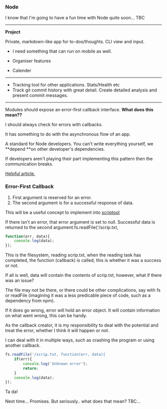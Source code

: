 ### Node

I know that I'm going to have a fun time with Node quite soon... TBC

---

**Project**

Private, markdown-like app for to-dos/thoughts. CLI view and input.

* I need something that can run on mobile as well. 
* Organiser features

* Calender

---

* Tracking tool for other applications. Stats/Health etc
* Track git commit history with great detail. Create detailed analysis and present commit messages.

---

Modules should expose an error-first callback interface. **What does this mean??**

I should always check for errors with callbacks.

It has something to do with the asynchronous flow of an app.

A standard for Node developers. You can't write everything yourself, we **depend **on other developer's dependencies.

If developers aren't playing their part implementing this pattern then the communication breaks.

[Helpful article.](http://fredkschott.com/post/2014/03/understanding-error-first-callbacks-in-node-js/)

### Error-First Callback

1. First argument is reserved for an error.
2. The second argument is for a successful response of data.

This will be a useful concept to implement into [scriptool](/toolbox/javascript/node/project-1-~-scriptool.md)

If there isn't an error, that error argument is set to null. Successful data is returned to the second argument.fs.readFile\('/scrip.txt,

```javascript
function(err, data){
    console.log(data);
});
```

This is the filesystem, reading scrip.txt, when the reading task has completed, the function \(callback\) is called, this is whether it was a success or not.

If all is well, data will contain the contents of scrip.txt, however, what if there was an issue?

The file may not be there, or there could be other complications, say with fs or readFile \(imagining it was a less predicable piece of code, such as a dependency from npm\).

If it does go wrong, error will hold an error object. It will contain information on what went wrong, this can be handy.

As the callback creator, it is my responsibility to deal with the potential and treat the error, whether I think it will happen or not.

I can deal with it in multiple ways, such as crashing the program or using another callback.

```javascript
fs.readFile('/scrip.txt, function(err, data){
    if(err){
        console.log('Unknown error');
        return;
    }
    console.log(data);
});
```

Ta da!

Next time... Promises. But seriously.. what does that mean? TBC...

